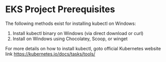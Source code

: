 # EKS Project Prerequisites
<p>The following methods exist for installing kubectl on Windows:

1. Install kubectl binary on Windows (via direct download or curl) <br>
2. Install on Windows using Chocolatey, Scoop, or winget

</p>

<p>
  For more details on how to install kubectl, goto official Kubernetes website link <a href="https://kubernetes.io/docs/tasks/tools/">https://kubernetes.io/docs/tasks/tools/</a>
</p>
